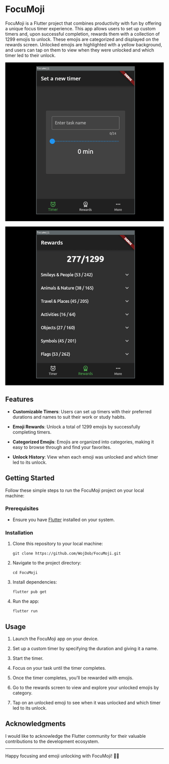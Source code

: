 # FocuMoji

FocuMoji is a Flutter project that combines productivity with fun by offering a unique focus timer experience. This app allows users to set up custom timers and, upon successful completion, rewards them with a collection of 1299 emojis to unlock. These emojis are categorized and displayed on the rewards screen. Unlocked emojis are highlighted with a yellow background, and users can tap on them to view when they were unlocked and which timer led to their unlock.

![Insert GIF1: App in Action - Timer Setup and Completion](setup.gif)

![Insert GIF2: App in Action - Rewards Screen](rewards.gif)

## Features

- **Customizable Timers**: Users can set up timers with their preferred durations and names to suit their work or study habits.

- **Emoji Rewards**: Unlock a total of 1299 emojis by successfully completing timers.

- **Categorized Emojis**: Emojis are organized into categories, making it easy to browse through and find your favorites.

- **Unlock History**: View when each emoji was unlocked and which timer led to its unlock.

## Getting Started

Follow these simple steps to run the FocuMoji project on your local machine:

### Prerequisites

- Ensure you have [Flutter](https://flutter.dev/docs/get-started/install) installed on your system.

### Installation

1. Clone this repository to your local machine:

   ```shell
   git clone https://github.com/WojDob/FocuMoji.git
   ```

2. Navigate to the project directory:

   ```shell
   cd FocuMoji
   ```

3. Install dependencies:

   ```shell
   flutter pub get
   ```

4. Run the app:

   ```shell
   flutter run
   ```

## Usage

1. Launch the FocuMoji app on your device.

2. Set up a custom timer by specifying the duration and giving it a name.

3. Start the timer.

4. Focus on your task until the timer completes.

5. Once the timer completes, you'll be rewarded with emojis.

6. Go to the rewards screen to view and explore your unlocked emojis by category.

7. Tap on an unlocked emoji to see when it was unlocked and which timer led to its unlock.


## Acknowledgments

I would like to acknowledge the Flutter community for their valuable contributions to the development ecosystem.

---

Happy focusing and emoji unlocking with FocuMoji! 🎯🎉